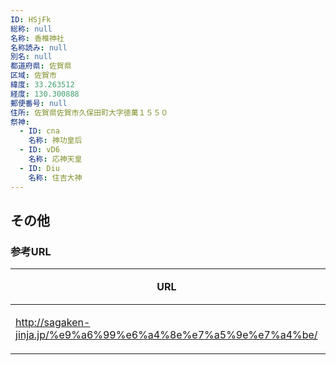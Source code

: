```yaml
---
ID: HSjFk
総称: null
名称: 香椎神社
名称読み: null
別名: null
都道府県: 佐賀県
区域: 佐賀市
緯度: 33.263512
経度: 130.300888
郵便番号: null
住所: 佐賀県佐賀市久保田町大字徳萬１５５０
祭神:
  - ID: cna
    名称: 神功皇后
  - ID: vD6
    名称: 応神天皇
  - ID: Diu
    名称: 住吉大神
---
```


## その他

### 参考URL

| URL                                                           | 説明   |
| ------------------------------------------------------------- | ------ |
| http://sagaken-jinja.jp/%e9%a6%99%e6%a4%8e%e7%a5%9e%e7%a4%be/ | 神社庁 |
